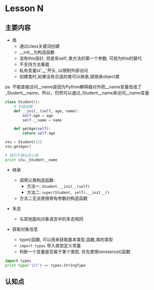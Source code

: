 # Lesson N

## 主要内容

- 类
    - 通过class关键词创建
    - __init__为构造函数
    - 没有this指针, 但是有self, 类方法的第一个参数, 可视为this的替代
    - 不支持方法重载
    - 私有变量以'__'开头, 以限制外部访问
    - 创建类时,如果没有合适的类可以继承,就继承object类

ps. 不能直接访问__name是因为Python解释器对外把__name变量改成了_Student__name，所以，仍然可以通过_Student__name来访问__name变量

```python
class Student():
    # 构造函数
    def __init__(self, age, name):
        self.age = age
        self.__name = name

    def getAge(self):
        return self.age

stu = Student(12)
stu.getAge()

# 强烈不建议这么做
print stu._Student__name
```

- 继承
    - 调用父类构造函数:
        - 方法一: `Student.__init__(self)`
        - 方法二: `super(Student, self).__init__()`
    - 方法二无法使用带有参数的构造函数

- 多态
    - 与其他面向对象语言中的多态相同

- 获取对象信息
    - type()函数, 可以用来获取基本类型,函数,类的类型
    - `import types` 导入类型定义常量
    - 判断一个变量是否属于某个类型, 优先使用isinstance()函数

```python
import types
print type('123') == types.StringType
```

## 认知点

